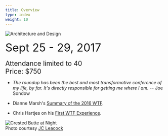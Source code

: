 ```yaml
---
title: Overview
type: index
weight: 10
---
```


![Architecture and Design](/images/SAF-banner.jpg)

<span style="font-size:250%">Sept 25 - 29, 2017</span><br/><br/>
<span style="font-size:150%">Attendance limited to 40<br/>
Price: $750</span>

- *The roundup has been the best and most transformative conference of my life, by far. It's directly responsible for getting me where I am.* -- Joe Sondow

- Dianne Marsh's [Summary of the 2016 WTF](http://diannemarsh.com/conference-summary-winter-tech-forum-2016/).

- Chris Hartjes on his [First WTF Experience](https://www.littlehart.net/atthekeyboard/2017/03/12/fighting-fear-and-loathing-in-crested-butte/).


![Crested Butte at Night](/images/CrestedButte.jpg)\
Photo courtesy [JC Leacock](http://www.jcleacock.com/)
